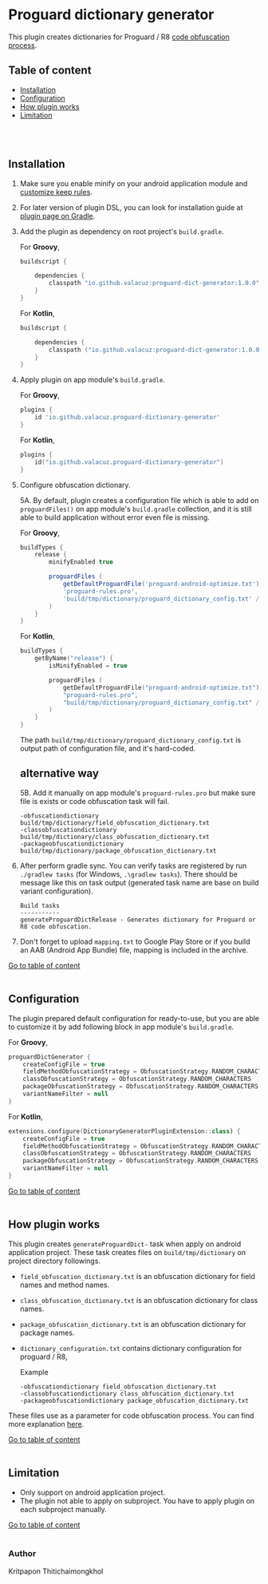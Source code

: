 # Proguard dictionary generator

This plugin creates dictionaries for Proguard / R8 [code obfuscation process](https://developer.android.com/studio/build/shrink-code#obfuscate).



## Table of content
  * [Installation](#installation)
  * [Configuration](#configuration)
  * [How plugin works](#how-plugin-works)
  * [Limitation](#limitation)

<br/>
<br/>

## Installation
1. Make sure you enable minify on your android application module and [customize keep rules](https://developer.android.com/studio/build/shrink-code#keep-code).

2. For later version of plugin DSL, you can look for installation guide at [plugin page on Gradle](https://plugins.gradle.org/plugin/io.github.valacuz.proguard-dictionary-generator).

3. Add the plugin as dependency on root project's `build.gradle`.

    For **Groovy**,
    ```groovy
    buildscript {

        dependencies {
            classpath "io.github.valacuz:proguard-dict-generator:1.0.0"
        }
    }
    ```

    For **Kotlin**,
    ```kotlin
    buildscript {

        dependencies {
            classpath ("io.github.valacuz:proguard-dict-generator:1.0.0")
        }
    }
    ```

4. Apply plugin on app module's `build.gradle`.

    For **Groovy**,
    ```groovy
    plugins {
        id 'io.github.valacuz.proguard-dictionary-generator'
    }
    ```

    For **Kotlin**,
    ```kotlin
    plugins {
        id("io.github.valacuz.proguard-dictionary-generator")
    }
    ```

5. Configure obfuscation dictionary. 

    5A. By default, plugin creates a configuration file which is able to add on `proguardFiles()` on app module's `build.gradle` collection, and it is still able to build application without error even file is missing.

    For **Groovy**,
    ```groovy
    buildTypes {
        release {
            minifyEnabled true

            proguardFiles (
                getDefaultProguardFile('proguard-android-optimize.txt'),
                'proguard-rules.pro',
                'build/tmp/dictionary/proguard_dictionary_config.txt' // Add config file
            )
        }
    }
    ```

    For **Kotlin**,
    ```kotlin
    buildTypes {
        getByName("release") {
            isMinifyEnabled = true

            proguardFiles (
                getDefaultProguardFile("proguard-android-optimize.txt"),
                "proguard-rules.pro",
                "build/tmp/dictionary/proguard_dictionary_config.txt" // Add config file
            )
        }
    }
    ```

    The path `build/tmp/dictionary/proguard_dictionary_config.txt` is output path of configuration file, and it's hard-coded.

    ## alternative way

    5B. Add it manually on app module's `proguard-rules.pro` but make sure file is exists or code obfuscation task will fail.
    ```
    -obfuscationdictionary build/tmp/dictionary/field_obfuscation_dictionary.txt
    -classobfuscationdictionary build/tmp/dictionary/class_obfuscation_dictionary.txt
    -packageobfuscationdictionary build/tmp/dictionary/package_obfuscation_dictionary.txt
    ```

6. After perform gradle sync. You can verify tasks are registered by run `./gradlew tasks` (for Windows, `.\gradlew tasks`). There should be message like this on task output (generated task name are base on build variant configuration).
    ```
    Build tasks
    -----------
    generateProguardDictRelease - Generates dictionary for Proguard or R8 code obfuscation.
    ```

7. Don't forget to upload `mapping.txt` to Google Play Store or if you build an AAB (Android App Bundle) file, mapping is included in the archive.

[Go to table of content](#table-of-content)
<br/>
<br/>


## Configuration
The plugin prepared default configuration for ready-to-use, but you are able to customize it by add following block in app module's `build.gradle`.

For **Groovy**,
```groovy
proguardDictGenerator {
    createConfigFile = true
    fieldMethodObfuscationStrategy = ObfuscationStrategy.RANDOM_CHARACTERS
    classObfuscationStrategy = ObfuscationStrategy.RANDOM_CHARACTERS
    packageObfuscationStrategy = ObfuscationStrategy.RANDOM_CHARACTERS
    variantNameFilter = null
}
```

For **Kotlin**,
```kotlin
extensions.configure(DictionaryGeneratorPluginExtension::class) {
    createConfigFile = true
    fieldMethodObfuscationStrategy = ObfuscationStrategy.RANDOM_CHARACTERS
    classObfuscationStrategy = ObfuscationStrategy.RANDOM_CHARACTERS
    packageObfuscationStrategy = ObfuscationStrategy.RANDOM_CHARACTERS
    variantNameFilter = null
}
```


[Go to table of content](#table-of-content)
<br/>
<br/>


## How plugin works
This plugin creates `generateProguardDict-` task when apply on android application project. These task creates files on `build/tmp/dictionary` on project directory followings.

- `field_obfuscation_dictionary.txt` is an obfuscation dictionary for field names and method names.

- `class_obfuscation_dictionary.txt` is an obfuscation dictionary for class names.

- `package_obfuscation_dictionary.txt` is an obfuscation dictionary for package names.

- `dictionary_configuration.txt` contains dictionary configuration for proguard / R8, 

    Example
    ```
    -obfuscationdictionary field_obfuscation_dictionary.txt
    -classobfuscationdictionary class_obfuscation_dictionary.txt
    -packageobfuscationdictionary package_obfuscation_dictionary.txt
    ```


These files use as a parameter for code obfuscation process. You can find more explanation [here](https://www.guardsquare.com/manual/configuration/usage#obfuscationoptions).


[Go to table of content](#table-of-content)
<br/>
<br/>


## Limitation
- Only support on android application project.
- The plugin not able to apply on subproject. You have to apply plugin on each subproject manually.


[Go to table of content](#table-of-content)
<br/>
<br/>


### Author
Kritpapon Thitichaimongkhol
